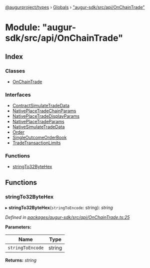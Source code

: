 [@augurproject/types](../README.md) › [Globals](../globals.md) › ["augur-sdk/src/api/OnChainTrade"](_augur_sdk_src_api_onchaintrade_.md)

# Module: "augur-sdk/src/api/OnChainTrade"

## Index

### Classes

* [OnChainTrade](../classes/_augur_sdk_src_api_onchaintrade_.onchaintrade.md)

### Interfaces

* [ContractSimulateTradeData](../interfaces/_augur_sdk_src_api_onchaintrade_.contractsimulatetradedata.md)
* [NativePlaceTradeChainParams](../interfaces/_augur_sdk_src_api_onchaintrade_.nativeplacetradechainparams.md)
* [NativePlaceTradeDisplayParams](../interfaces/_augur_sdk_src_api_onchaintrade_.nativeplacetradedisplayparams.md)
* [NativePlaceTradeParams](../interfaces/_augur_sdk_src_api_onchaintrade_.nativeplacetradeparams.md)
* [NativeSimulateTradeData](../interfaces/_augur_sdk_src_api_onchaintrade_.nativesimulatetradedata.md)
* [Order](../interfaces/_augur_sdk_src_api_onchaintrade_.order.md)
* [SingleOutcomeOrderBook](../interfaces/_augur_sdk_src_api_onchaintrade_.singleoutcomeorderbook.md)
* [TradeTransactionLimits](../interfaces/_augur_sdk_src_api_onchaintrade_.tradetransactionlimits.md)

### Functions

* [stringTo32ByteHex](_augur_sdk_src_api_onchaintrade_.md#stringto32bytehex)

## Functions

###  stringTo32ByteHex

▸ **stringTo32ByteHex**(`stringToEncode`: string): *string*

*Defined in [packages/augur-sdk/src/api/OnChainTrade.ts:25](https://github.com/AugurProject/augur/blob/88b6e76efb/packages/augur-sdk/src/api/OnChainTrade.ts#L25)*

**Parameters:**

Name | Type |
------ | ------ |
`stringToEncode` | string |

**Returns:** *string*
